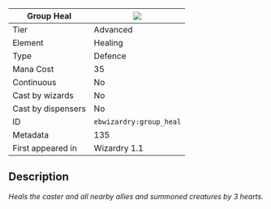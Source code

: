 | Group Heal |![](https://github.com/Electroblob77/Wizardry/blob/1.12.2/src/main/resources/assets/ebwizardry/textures/spells/group_heal.png)|
|---|---|
| Tier | Advanced |
| Element | Healing |
| Type | Defence |
| Mana Cost | 35 |
| Continuous | No |
| Cast by wizards | No |
| Cast by dispensers | No |
| ID | `ebwizardry:group_heal` |
| Metadata | 135 |
| First appeared in | Wizardry 1.1 |
## Description
_Heals the caster and all nearby allies and summoned creatures by 3 hearts._